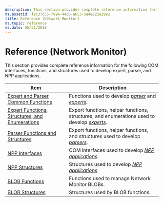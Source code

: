 ```yaml
---
description: This section provides complete reference information for the following COM interfaces, functions, and structures used to develop expert, parser, and NPP applications.
ms.assetid: f2c37c55-7994-4436-a653-6a4e221a29a2
title: Reference (Network Monitor)
ms.topic: reference
ms.date: 05/31/2018
---
```


# Reference (Network Monitor)

This section provides complete reference information for the following COM interfaces, functions, and structures used to develop expert, parser, and NPP applications.



| Item                                                                                               | Description                                                                                                             |
|----------------------------------------------------------------------------------------------------|-------------------------------------------------------------------------------------------------------------------------|
| [Expert and Parser Common Functions](expert-and-parser-common-functions.md)                       | Functions used to develop [*parser*](p.md) and [*experts*](e.md).               |
| [Expert Functions, Structures, and Enumerations](expert-functions-structures-and-enumerations.md) | Export functions, helper functions, structures, and enumerations used to develop [*experts*](e.md). |
| [Parser Functions and Structures](parser-functions-and-structures.md)                             | Export functions, helper functions, and structures used to develop [*parsers*](p.md).               |
| [NPP Interfaces](npp-interfaces.md)                                                               | COM interfaces used to develop [*NPP applications*](n.md).                                 |
| [NPP Structures](npp-structures.md)                                                               | Structures used to develop [*NPP applications*](n.md).                                     |
| [BLOB Functions](blob-functions.md)                                                               | Functions used to manage Network Monitor BLOBs.                                                                         |
| [BLOB Structures](blob-structures.md)                                                             | Structures used by BLOB functions.                                                                                      |



 

 

 



